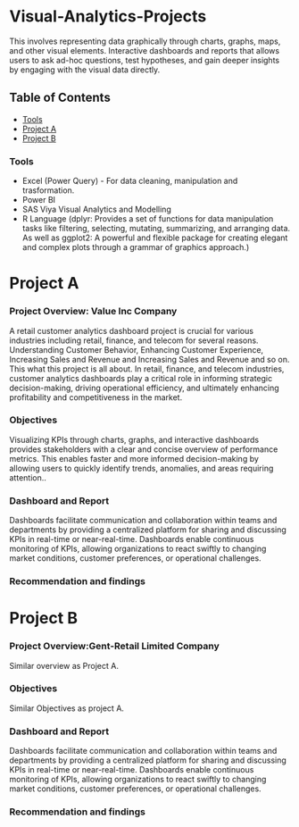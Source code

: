 # Visual-Analytics-Projects
This involves representing data graphically through charts, graphs, maps, and other visual elements. Interactive dashboards and reports that allows users to ask ad-hoc questions, test hypotheses, and gain deeper insights by engaging with the visual data directly.

## Table of Contents

- [Tools](#tools)
- [Project A](#project-a)
- [Project B](#project-b)


### Tools
- Excel (Power Query) - For data cleaning, manipulation and trasformation.
- Power BI
- SAS Viya Visual Analytics and Modelling
- R Language (dplyr: Provides a set of functions for data manipulation tasks like filtering, selecting, mutating, summarizing, and arranging data. As well as ggplot2: A powerful and flexible package for creating elegant and complex plots through a grammar of graphics approach.)


# Project A
### Project Overview: Value Inc Company
A retail customer analytics dashboard project is crucial for various industries including retail, finance, and telecom for several reasons.
Understanding Customer Behavior, Enhancing Customer Experience, Increasing Sales and Revenue and Increasing Sales and Revenue
and so on. This what this project is all about. In retail, finance, and telecom industries, customer analytics dashboards play a critical role in informing strategic decision-making,
driving operational efficiency, and ultimately enhancing profitability and competitiveness in the market.

### Objectives
Visualizing KPIs through charts, graphs, and interactive dashboards provides stakeholders with a clear and concise overview of
performance metrics. This enables faster and more informed decision-making by allowing users to quickly identify trends, anomalies,
and areas requiring attention..

### Dashboard and Report
Dashboards facilitate communication and collaboration within teams and departments by providing a centralized platform for sharing
and discussing KPIs in real-time or near-real-time. Dashboards enable continuous monitoring of KPIs, allowing organizations to react
swiftly to changing market conditions, customer preferences, or operational challenges.
### Recommendation and findings

# Project B
### Project Overview:Gent-Retail Limited Company
Similar overview as Project A.
### Objectives
Similar Objectives as project A.
### Dashboard and Report
Dashboards facilitate communication and collaboration within teams and departments by providing a centralized platform for sharing
and discussing KPIs in real-time or near-real-time. Dashboards enable continuous monitoring of KPIs, allowing organizations to react
swiftly to changing market conditions, customer preferences, or operational challenges.
### Recommendation and findings
